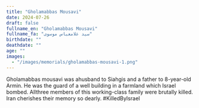 ```yaml
---
title: "Gholamabbas Mousavi"
date: 2024-07-26
draft: false
fullname_en: "Gholamabbas Mousavi"
fullname_fa: "سید غلامعباس موسوی"
birthdate: ""
deathdate: ""
age: ""
images:
  - "/images/memorials/gholamabbas-mousavi-1.png"
---
```


Gholamabbas mousavi was ahusband to Siahgis and a father to 8-year-old Armin. He was the guard of a well building in a farmland which Israel bombed. Allthree members of this working-class family were brutally killed. Iran cherishes their memory so dearly. #KilledByIsrael